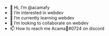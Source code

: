 - 👋 Hi, I’m @acamafy
- 👀 I’m interested in webdev
- 🌱 I’m currently learning webdev
- 💞️ I’m looking to collaborate on webdev
- 📫 How to reach me Acama🎄#0724 on discord

<!---
acamafy/acamafy is a ✨ special ✨ repository because its `README.md` (this file) appears on your GitHub profile.
You can click the Preview link to take a look at your changes.
--->
